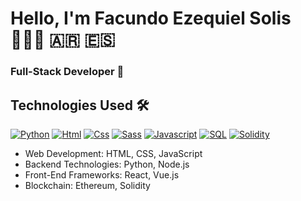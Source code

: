 # Hello, I'm  Facundo Ezequiel Solis 👨🏻‍💻 🇦🇷 🇪🇸
### Full-Stack Developer 🚀

## Technologies Used 🛠️

[![Python](https://img.shields.io/badge/Python-yellow?style=for-the-badge&logo=python&logoColor=white&labelColor=101010)]() [![Html](https://img.shields.io/badge/HTML-white?style=for-the-badge&logo=html5&logoColor=white&labelColor=black&color=%23E34F26)]() [![Css](https://img.shields.io/badge/css-white?style=for-the-badge&logo=css3&logoColor=white&labelColor=black&color=blue)]() [![Sass](https://img.shields.io/badge/SASS-black?style=for-the-badge&logo=Sass&logoColor=white&labelColor=black&color=%23CC6699)]() [![Javascript](https://img.shields.io/badge/javascript-white?style=for-the-badge&logo=javascript&logoColor=white&labelColor=black&color=%23F7DF1E)]() [![SQL](https://img.shields.io/badge/my%20sql-white?style=for-the-badge&logo=mysql&logoColor=white&labelColor=black&color=%234479A1)]() [![Solidity](https://img.shields.io/badge/Solidity-white?style=for-the-badge&logo=solidity&logoColor=white&labelColor=black&color=%23363636)]()



- Web Development: HTML, CSS, JavaScript
- Backend Technologies: Python, Node.js
- Front-End Frameworks: React, Vue.js
- Blockchain: Ethereum, Solidity

<br>
